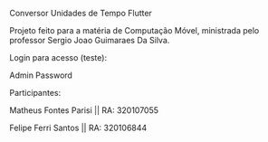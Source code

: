 Conversor Unidades de Tempo Flutter

Projeto feito para a matéria de Computação Móvel, ministrada pelo professor Sergio Joao Guimaraes Da Silva.

Login para acesso (teste):

Admin
Password

Participantes:

Matheus Fontes Parisi || RA: 320107055

Felipe Ferri Santos || RA: 320106844
